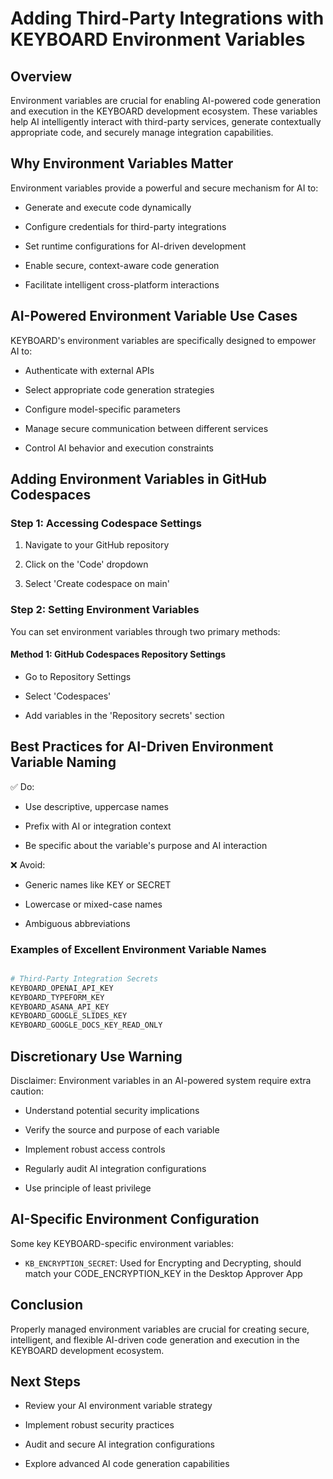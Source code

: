# Adding Third-Party Integrations with KEYBOARD Environment Variables

## Overview

Environment variables are crucial for enabling AI-powered code generation and execution in the KEYBOARD development ecosystem. These variables help AI intelligently interact with third-party services, generate contextually appropriate code, and securely manage integration capabilities.

## Why Environment Variables Matter

Environment variables provide a powerful and secure mechanism for AI to:

* Generate and execute code dynamically

* Configure credentials for third-party integrations

* Set runtime configurations for AI-driven development

* Enable secure, context-aware code generation

* Facilitate intelligent cross-platform interactions

## AI-Powered Environment Variable Use Cases

KEYBOARD's environment variables are specifically designed to empower AI to:

* Authenticate with external APIs

* Select appropriate code generation strategies

* Configure model-specific parameters

* Manage secure communication between different services

* Control AI behavior and execution constraints

## Adding Environment Variables in GitHub Codespaces

### Step 1: Accessing Codespace Settings

1. Navigate to your GitHub repository

2. Click on the 'Code' dropdown

3. Select 'Create codespace on main'

### Step 2: Setting Environment Variables

You can set environment variables through two primary methods:

#### Method 1: GitHub Codespaces Repository Settings

* Go to Repository Settings

* Select 'Codespaces'

* Add variables in the 'Repository secrets' section

## Best Practices for AI-Driven Environment Variable Naming

✅ Do:

* Use descriptive, uppercase names

* Prefix with AI or integration context

* Be specific about the variable's purpose and AI interaction

❌ Avoid:

* Generic names like KEY or SECRET

* Lowercase or mixed-case names

* Ambiguous abbreviations

### Examples of Excellent Environment Variable Names

```bash

# Third-Party Integration Secrets
KEYBOARD_OPENAI_API_KEY
KEYBOARD_TYPEFORM_KEY
KEYBOARD_ASANA_API_KEY
KEYBOARD_GOOGLE_SLIDES_KEY
KEYBOARD_GOOGLE_DOCS_KEY_READ_ONLY
```

## Discretionary Use Warning

Disclaimer: Environment variables in an AI-powered system require extra caution:

* Understand potential security implications

* Verify the source and purpose of each variable

* Implement robust access controls

* Regularly audit AI integration configurations

* Use principle of least privilege

## AI-Specific Environment Configuration

Some key KEYBOARD-specific environment variables:

* `KB_ENCRYPTION_SECRET`: Used for Encrypting and Decrypting, should match your CODE\_ENCRYPTION\_KEY in the Desktop Approver App

## Conclusion

Properly managed environment variables are crucial for creating secure, intelligent, and flexible AI-driven code generation and execution in the KEYBOARD development ecosystem.

## Next Steps

* Review your AI environment variable strategy

* Implement robust security practices

* Audit and secure AI integration configurations

* Explore advanced AI code generation capabilities
